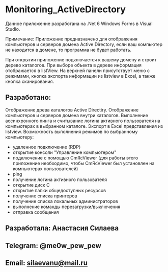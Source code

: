 # Monitoring_ActiveDirectory

Данное приложение разработана на .Net 6 Windows Forms в Visual Studio.

Примечание: Приложение предназначено для отображения компьютеров и серверов домена Active Directory, если ваш компьютер не находится в домене, то программа не будет работать.

При открытии приложение подключается к вашему домену и строит дерево каталогов. При выборе объекта в дереве информация отображается в listView. 
На верхней панели присутствует меню с режимами, кнопка экспорта информации из listview в Excel, а также кнопка сканирования.

## Разработано:
Отображение древа каталогов Active Directiry. 
Отображение компьютеров и серверов домена внутри каталогов. 
Выполнение ассинхронного пинга и считывание логина активного пользователя на компьютерах в выбранном каталоге. 
Экспорт в Excel представления из listview. 
Возможность выполнения режимов по выбранному компьютеру: 
  - удаленное подключение (RDP)
  - открытие консоли "Управление компьютером"
  - подключение с помощью CmRcViewer (для работы этого приложение необходимо, чтобы CmRcViewer был установлен на компьютерах пользователей)
  - ping
  - получение логина активного пользователя
  - открытие диск C
  - открытие папки общедоступных ресурсов
  - получение списка принтеров
  - получение списка локальных администраторов
  - выполнение команды перезагрузки/выключения
  - отправка сообщения 


## Разработала: **Анастасия Силаева**
## Telegram: **@me0w_pew_pew**
## Email: **silaevanu@mail.ru**
